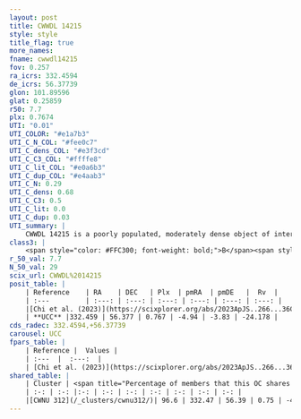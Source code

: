 ```yaml
---
layout: post
title: CWWDL 14215
style: style
title_flag: true
more_names: 
fname: cwwdl14215
fov: 0.257
ra_icrs: 332.4594
de_icrs: 56.37739
glon: 101.89596
glat: 0.25859
r50: 7.7
plx: 0.7674
UTI: "0.01"
UTI_COLOR: "#e1a7b3"
UTI_C_N_COL: "#fee0c7"
UTI_C_dens_COL: "#e3f3cd"
UTI_C_C3_COL: "#ffffe8"
UTI_C_lit_COL: "#e0a6b3"
UTI_C_dup_COL: "#e4aab3"
UTI_C_N: 0.29
UTI_C_dens: 0.68
UTI_C_C3: 0.5
UTI_C_lit: 0.0
UTI_C_dup: 0.03
UTI_summary: |
    CWWDL 14215 is a poorly populated, moderately dense object of intermediate C3 quality. It was recently reported in the literature.<br><br><span style="color: #99180f; font-weight: bold;">Warning: </span>This is very likely a duplicate object, which shares a large percentage of members with at least one previously reported entry.
class3: |
    <span style="color: #FFC300; font-weight: bold;">B</span><span style="color: #FFC300; font-weight: bold;">B</span>
r_50_val: 7.7
N_50_val: 29
scix_url: CWWDL%2014215
posit_table: |
    | Reference    | RA    | DEC   | Plx  | pmRA  | pmDE   |  Rv  |
    | :---         | :---: | :---: | :---: | :---: | :---: | :---: |
    |[Chi et al. (2023)](https://scixplorer.org/abs/2023ApJS..266...36C) | 332.487 | 56.401 | 0.766 | -4.91 | -3.847 | -29.314 |
    | **UCC** |332.459 | 56.377 | 0.767 | -4.94 | -3.83 | -24.178 | 
cds_radec: 332.4594,+56.37739
carousel: UCC
fpars_table: |
    | Reference |  Values |
    | :---  |  :---:  |
    | [Chi et al. (2023)](https://scixplorer.org/abs/2023ApJS..266...36C) | `logAge=7.7, Z=-0.28` |
shared_table: |
    | Cluster | <span title="Percentage of members that this OC shares with the ones listed">%</span>   | RA   | DEC   | Plx   | pmRA  | pmDE  | Rv | UTI |
    | :-: | :-: |:-: | :-: | :-: | :-: | :-: | :-: | :-: |
    |[CWNU 312](/_clusters/cwnu312/)| 96.6 | 332.47 | 56.39 | 0.75 | -4.94 | -3.8 | -24.18 |0.51 |
---
```

